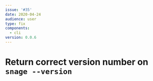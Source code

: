 ```yaml
---
issue: '#35'
date: 2020-04-24
audience: user
type: fix
components:
  - cli
version: 0.0.6
---
```

# Return correct version number on `snage --version`
